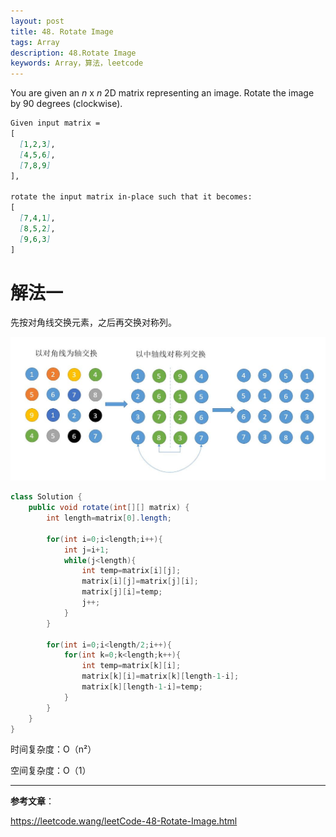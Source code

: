 ```yaml
---
layout: post
title: 48. Rotate Image
tags: Array
description: 48.Rotate Image
keywords: Array，算法，leetcode
---
```


You are given an *n* x *n* 2D matrix representing an image. Rotate the image by 90 degrees (clockwise).

```markdown
Given input matrix = 
[
  [1,2,3],
  [4,5,6],
  [7,8,9]
],

rotate the input matrix in-place such that it becomes:
[
  [7,4,1],
  [8,5,2],
  [9,6,3]
]
```

# 解法一

先按对角线交换元素，之后再交换对称列。

![48-1](/images/posts/leetcode/48_1.jpg)

```java
class Solution {
    public void rotate(int[][] matrix) {
        int length=matrix[0].length;
        
        for(int i=0;i<length;i++){
            int j=i+1;
            while(j<length){
                int temp=matrix[i][j];
                matrix[i][j]=matrix[j][i];
                matrix[j][i]=temp;
                j++;
            }
        }
        
        for(int i=0;i<length/2;i++){
            for(int k=0;k<length;k++){
                int temp=matrix[k][i];
                matrix[k][i]=matrix[k][length-1-i];
                matrix[k][length-1-i]=temp;
            }
        }
    }
}
```

时间复杂度：O（n²）

空间复杂度：O（1）

------

**参考文章**：

https://leetcode.wang/leetCode-48-Rotate-Image.html